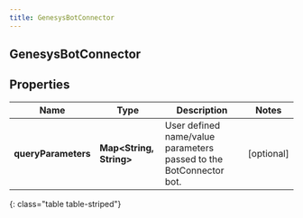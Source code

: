 ```yaml
---
title: GenesysBotConnector
---
```

## GenesysBotConnector


## Properties

| Name | Type | Description | Notes |
| ------------ | ------------- | ------------- | ------------- |
| **queryParameters** | <!----><!---->**Map&lt;String, String&gt;**<!----> | User defined name/value parameters passed to the BotConnector bot. |  [optional] |
{: class="table table-striped"}



